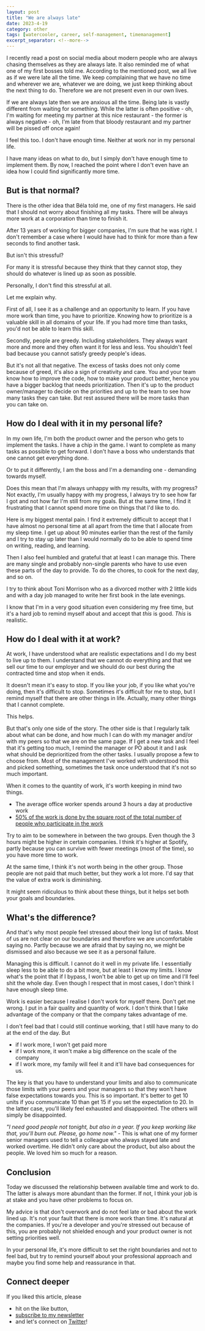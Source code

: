 ```yaml
---
layout: post
title: "We are always late"
date: 2023-4-19
category: other
tags: [watercooler, career, self-management, timemanagement]
excerpt_separator: <!--more-->
---
```

I recently read a post on social media about modern people who are always chasing themselves as they are always late. It also reminded me of what one of my first bosses told me. According to the mentioned post, we all live as if we were late all the time. We keep complaining that we have no time and wherever we are, whatever we are doing, we just keep thinking about the next thing to do. Therefore we are not present even in our own lives.

If we are always late then we are anxious all the time. Being late is vastly different from waiting for something. While the latter is often positive - oh, I'm waiting for meeting my partner at this nice restaurant - the former is always negative - oh, I'm late from that bloody restaurant and my partner will be pissed off once again!

I feel this too. I don't have enough time. Neither at work nor in my personal life.

I have many ideas on what to do, but I simply don't have enough time to implement them. By now, I reached the point where I don't even have an idea how I could find significantly more time.

## But is that normal?

There is the other idea that Béla told me, one of my first managers. He said that I should not worry about finishing all my tasks. There will be always more work at a corporation than time to finish it.

After 13 years of working for bigger companies, I'm sure that he was right. I don't remember a case where I would have had to think for more than a few seconds to find another task.

But isn't this stressful?

For many it is stressful because they think that they cannot stop, they should do whatever is lined up as soon as possible.

Personally, I don't find this stressful at all.

Let me explain why.

First of all, I see it as a challenge and an opportunity to learn. If you have more work than time, you have to prioritize. Knowing how to prioritize is a valuable skill in all domains of your life. If you had more time than tasks, you'd not be able to learn this skill.

Secondly, people are greedy. Including stakeholders. They always want more and more and they often want it for less and less. You shouldn't feel bad because you cannot satisfy greedy people's ideas.

But it's not all that negative. The excess of tasks does not only come because of greed, it's also a sign of creativity and care. You and your team know how to improve the code, how to make your product better, hence you have a bigger backlog that needs prioritization. Then it's up to the product owner/manager to decide on the priorities and up to the team to see how many tasks they can take. But rest assured there will be more tasks than you can take on.

## How do I deal with it in my personal life?

In my own life, I'm both the product owner and the person who gets to implement the tasks. I have a chip in the game. I want to complete as many tasks as possible to get forward. I don't have a boss who understands that one cannot get everything done.

Or to put it differently, I am the boss and I'm a demanding one - demanding towards myself.

Does this mean that I'm always unhappy with my results, with my progress? Not exactly, I'm usually happy with my progress, I always try to see how far I got and not how far I'm still from my goals. But at the same time, I find it frustrating that I cannot spend more time on things that I'd like to do.

Here is my biggest mental pain. I find it extremely difficult to accept that I have almost no personal time at all apart from the time that I allocate from my sleep time. I get up about 90 minutes earlier than the rest of the family and I try to stay up later than I would normally do to be able to spend time on writing, reading, and learning.

Then I also feel humbled and grateful that at least I can manage this. There are many single and probably non-single parents who have to use even these parts of the day to provide. To do the chores, to cook for the next day, and so on.

I try to think about Toni Morrison who as a divorced mother with 2 little kids and with a day job managed to write her first book in the late evenings.

I know that I'm in a very good situation even considering my free time, but it's a hard job to remind myself about and accept that *this* is good. *This* is realistic.

## How do I deal with it at work?

At work, I have understood what are realistic expectations and I do my best to live up to them. I understand that we cannot do everything and that we sell our time to our employer and we should do our best during the contracted time and stop when it ends.

It doesn't mean it's easy to stop. If you like your job, if you like what you're doing, then it's difficult to stop. Sometimes it's difficult for me to stop, but I remind myself that there are other things in life. Actually, many other things that I cannot complete. 

This helps.

But that's only one side of the story. The other side is that I regularly talk about what can be done, and how much I can do with my manager and/or with my peers so that we are on the same page. If I get a new task and I feel that it's getting too much, I remind the manager or PO about it and I ask what should be deprioritized from the other tasks. I usually propose a few to choose from. Most of the management I've worked with understood this and picked something, sometimes the task once understood that it's not so much important.

When it comes to the quantity of work, it's worth keeping in mind two things.
- The average office worker spends around 3 hours a day at productive work
- [50% of the work is done by the square root of the total number of people who participate in the work](https://www.sandordargo.com/blog/2022/08/03/prices-law)

Try to aim to be somewhere in between the two groups. Even though the 3 hours might be higher in certain companies. I think it's higher at Spotify, partly because you can survive with fewer meetings (most of the time), so you have more time to work.

At the same time, I think it's not worth being in the other group. Those people are not paid that much better, but they work a lot more. I'd say that the value of extra work is diminishing.

It might seem ridiculous to think about these things, but it helps set both your goals and boundaries.

## What's the difference?

And that's why most people feel stressed about their long list of tasks. Most of us are not clear on our boundaries and therefore we are uncomfortable saying no. Partly because we are afraid that by saying no, we might be dismissed and also because we see it as a personal failure.

Managing this is difficult. I cannot do it well in my private life. I essentially sleep less to be able to do a bit more, but at least I know my limits. I know what's the point that if I bypass, I won't be able to get up on time and I'll feel shit the whole day. Even though I respect that in most cases, I don't think I have enough sleep time.

Work is easier because I realise I don't work for myself there. Don't get me wrong. I put in a fair quality and quantity of work. I don't think that I take advantage of the company or that the company takes advantage of me.

I don't feel bad that I could still continue working, that I still have many to do at the end of the day. But
- if I work more, I won't get paid more
- if I work more, it won't make a big difference on the scale of the company
- if I work more, my family will feel it and it'll have bad consequences for us.

The key is that you have to understand your limits and also to communicate those limits with your peers and your managers so that they won't have false expectations towards you. This is so important. It's better to get 10 units if you communicate 10 than get 15 if you set the expectation to 20. In the latter case, you'll likely feel exhausted and disappointed. The others will simply be disappointed.

*"I need good people not tonight, but also in a year. If you keep working like that, you'll burn out. Please, go home now."* - This is what one of my former senior managers used to tell a colleague who always stayed late and worked overtime. He didn't only care about the product, but also about the people. We loved him so much for a reason.

## Conclusion

Today we discussed the relationship between available time and work to do. The latter is always more abundant than the former. If not, I think your job is at stake and you have other problems to focus on.

My advice is that don't overwork and do not feel late or bad about the work lined up. It's not your fault that there is more work than time. It's natural at the companies. If you're a developer and you're stressed out because of this, you are probably not shielded enough and your product owner is not setting priorities well.

In your personal life, it's more difficult to set the right boundaries and not to feel bad, but try to remind yourself about your professional approach and maybe you find some help and reassurance in that.

## Connect deeper

If you liked this article, please 
- hit on the like button,  
- [subscribe to my newsletter](http://eepurl.com/gvcv1j) 
- and let's connect on [Twitter](https://twitter.com/SandorDargo)!